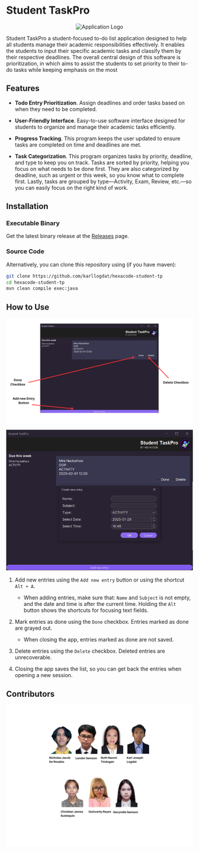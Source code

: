 # Student TaskPro

<p align="center">
    <img alt="Application Logo" src="src/main/resources/themes/logo.png" title="Application Logo" width="150" height="150">
</p>

Student TaskPro a student-focused to-do list application designed 
to help all students manage their academic responsibilities effectively. 
It enables the students to input their specific academic tasks and 
classify them by their respective deadlines. The overall central design 
of this software is prioritization, in which aims to assist the students 
to set priority to their to-do tasks while keeping emphasis on the most 

## Features

- **Todo Entry Prioritization**. Assign deadlines and order tasks based 
on when they need to be completed.

- **User-Friendly Interface**. Easy-to-use software interface designed 
for students to organize and manage their academic tasks efficiently.

- **Progress Tracking**. This program keeps the user updated to ensure 
tasks are completed on time and deadlines are met.

- **Task Categorization**. This program organizes tasks by priority, 
deadline, and type to keep you on track. Tasks are sorted by priority, 
helping you focus on what needs to be done first. They are also 
categorized by deadline, such as urgent or this week, so you know what 
to complete first. Lastly, tasks are grouped by type—Activity, Exam, 
Review, etc.—so you can easily focus on the right kind of work.

## Installation

### Executable Binary
Get the latest binary release at the 
[Releases](https://github.com/karllogdat/hexacode-student-tp/releases) 
page.

### Source Code

Alternatively, you can clone this repository using (if you have maven):

```bash
git clone https://github.com/karllogdat/hexacode-student-tp
cd hexacode-student-tp
mvn clean compile exec:java
```

## How to Use

<p align="center">
    <img alt="Manual" src="src/main/resources/themes/Manual.png" title="Manual">
</p>

<p align="center">
    <img alt="NewEntry" src="src/main/resources/themes/NewEntry.png" title="NewEntry">
</p>

1. Add new entries using the `Add new entry` button or using the shortcut
   `Alt + A`.
   - When adding entries, make sure that: `Name` and `Subject` is not empty,
     and the date and time is after the current time. Holding the `Alt` button
     shows the shortcuts for focusing text fields.

2. Mark entries as done using the `Done` checkbox. Entries marked as done
   are grayed out.
   - When closing the app, entries marked as done are not saved.

3. Delete entries using the `Delete` checkbox. Deleted entries are
   unrecoverable.

4. Closing the app saves the list, so you can get back the entries when
   opening a new session.

## Contributors

<p align="center">
    <img alt="Contributors" src="src/main/resources/themes/Contributors.png" title="Contributors">
</p>
